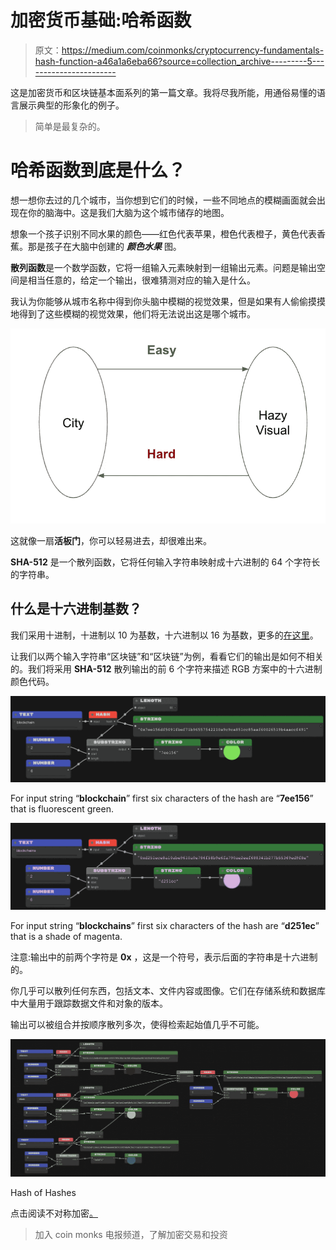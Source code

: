 # 加密货币基础:哈希函数

> 原文：<https://medium.com/coinmonks/cryptocurrency-fundamentals-hash-function-a46a1a6eba66?source=collection_archive---------5----------------------->

这是加密货币和区块链基本面系列的第一篇文章。我将尽我所能，用通俗易懂的语言展示典型的形象化的例子。

> 简单是最复杂的。

# 哈希函数到底是什么？

想一想你去过的几个城市，当你想到它们的时候，一些不同地点的模糊画面就会出现在你的脑海中。这是我们大脑为这个城市储存的地图。

想象一个孩子识别不同水果的颜色——红色代表苹果，橙色代表橙子，黄色代表香蕉。那是孩子在大脑中创建的 ***颜色水果*** 图。

**散列函数**是一个数学函数，它将一组输入元素映射到一组输出元素。问题是输出空间是相当任意的，给定一个输出，很难猜测对应的输入是什么。

我认为你能够从城市名称中得到你头脑中模糊的视觉效果，但是如果有人偷偷摸摸地得到了这些模糊的视觉效果，他们将无法说出这是哪个城市。

![](img/b87c5744e6c0ca9cda4e58737018aaf3.png)

这就像一扇**活板门**，你可以轻易进去，却很难出来。

**SHA-512** 是一个散列函数，它将任何输入字符串映射成十六进制的 64 个字符长的字符串。

## **什么是十六进制基数？**

我们采用十进制，十进制以 10 为基数，十六进制以 16 为基数，更多的[在这里](https://simple.wikipedia.org/wiki/Hexadecimal)。

让我们以两个输入字符串“区块链”和“区块链”为例，看看它们的输出是如何不相关的。我们将采用 **SHA-512** 散列输出的前 6 个字符来描述 RGB 方案中的十六进制颜色代码。

![](img/fcd83cbc83614958478e60d6036fa1c5.png)

For input string “**blockchain**” first six characters of the hash are “**7ee156**” that is fluorescent green.

![](img/851c93a0e0081ed32b504e69f2be4592.png)

For input string “**blockchains**” first six characters of the hash are “**d251ec**” that is a shade of magenta.

注意:输出中的前两个字符是 **0x** ，这是一个符号，表示后面的字符串是十六进制的。

你几乎可以散列任何东西，包括文本、文件内容或图像。它们在存储系统和数据库中大量用于跟踪数据文件和对象的版本。

输出可以被组合并按顺序散列多次，使得检索起始值几乎不可能。

![](img/85fd6e657cf9d3d778d4916bda577d67.png)

Hash of Hashes

点击阅读不对称加密[。](https://kngoyal.medium.com/cryptocurrency-fundamentals-asymmetric-cryptography-e9ea3c75429d)

> 加入 coin monks 电报频道，了解加密交易和投资